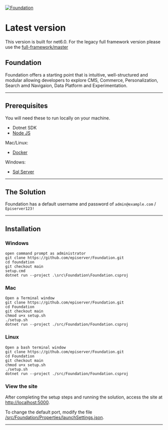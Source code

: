<a href="https://github.com/episerver/Foundation"><img src="https://www.optimizely.com/globalassets/02.-global-images/navigation/optimizely_logo_navigation.svg" title="Foundation" alt="Foundation"></a>

# Latest version
  This version is built for net6.0.  For the legacy full framework version please use the [full-framework/master](https://github.com/episerver/Foundation/tree/full-framework/master)

## Foundation 

Foundation offers a starting point that is intuitive, well-structured and modular allowing developers to explore CMS, Commerce, Personalization, Search amd Navigaion, Data Platform and Experimentation.

---

## Prerequisites

You will need these to run locally on your machine.

* Dotnet SDK
* [Node JS](https://nodejs.org/en/download/)

Mac/Linux: 
  * [Docker](https://docs.docker.com/desktop/mac/install/)

Windows:
* [Sql Server](https://www.microsoft.com/en-us/sql-server/sql-server-downloads)

---

## The Solution

Foundation has a default username and password of `admin@example.com` / `Episerver123!`

---

## Installation

### Windows

```
open command prompt as administrator
git clone https://github.com/episerver/Foundation.git
cd foundation
git checkout main
setup.cmd 
dotnet run --project .\src\Foundation\Foundation.csproj
```

### Mac

```
Open a Terminal window
git clone https://github.com/episerver/Foundation.git
cd Foundation
git checkout main
chmod u+x setup.sh
./setup.sh
dotnet run --project ./src/Foundation/Foundation.csproj
```

### Linux

```
Open a bash terminal window
git clone https://github.com/episerver/Foundation.git
cd Foundation
git checkout main
chmod u+x setup.sh
./setup.sh
dotnet run --project ./src/Foundation/Foundation.csproj
```

### View the site

After completing the setup steps and running the solution, access the site at <a href="http://localhost:5000">http://localhost:5000</a>.

To change the default port, modify the file <a href="https://github.com/episerver/Foundation/blob/main/src/Foundation/Properties/launchSettings.json">/src/Foundation/Properties/launchSettings.json</a>.

---
